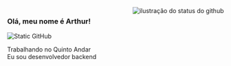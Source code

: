 <img align='right' src="https://github-readme-stats.vercel.app/api?username=Arthur5272&show_icons=true&title_color=783c00&text_color=af552e&icon_color=783c00&bg_color=161829&cache_seconds=2300" alt="ilustração do status do github">

### Olá, meu nome é Arthur!

<img src="https://img.shields.io/static/v1?label=Overview&message=SEUNOME&color=f8efd4&style=for-the-badge&logo=GitHub" alt="Static GitHub">

<p>Trabalhando no Quinto Andar<br/> Eu sou desenvolvedor backend</p>
